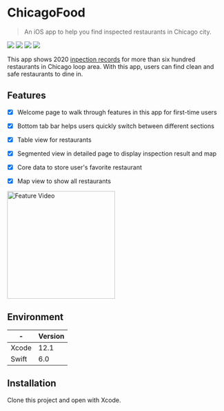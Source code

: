 # ChicagoFood
> An iOS app to help you find inspected restaurants in Chicago city.

![](https://img.shields.io/badge/swift-6.0-red)
![](https://img.shields.io/badge/platform-iOS-gray)
![](https://img.shields.io/badge/Xcode-12-green)
![](https://img.shields.io/badge/License-MIT-blue.svg)

This app shows 2020 [inpection records](https://data.cityofchicago.org/Health-Human-Services/Food-Inspections/4ijn-s7e5/data) for more than six hundred restaurants in Chicago loop area. With this app, users can find clean and safe restaurants to dine in.


## Features

- [x] Welcome page to walk through features in this app for first-time users
- [x] Bottom tab bar helps users quickly switch between different sections
- [x] Table view for restaurants
- [x] Segmented view in detailed page to display inspection result and map
- [x] Core data to store user's favorite restaurant
- [x] Map view to show all restaurants


<img src="https://github.com/yahancheng/iOS-Chicago-Clean-Food/blob/main/feature-demo.gif" alt="Feature Video" width="250"/>



## Environment

| -  | Version |
| ------- | ------- |
| Xcode  | 12.1  |
| Swift  | 6.0  |


## Installation

Clone this project and open with Xcode.






